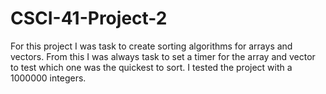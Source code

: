 # CSCI-41-Project-2
For this project I was task to create sorting algorithms for arrays and vectors. From this I was always task to set a timer for the array and vector to test which one was the quickest to sort. I tested the project with a 1000000 integers. 
